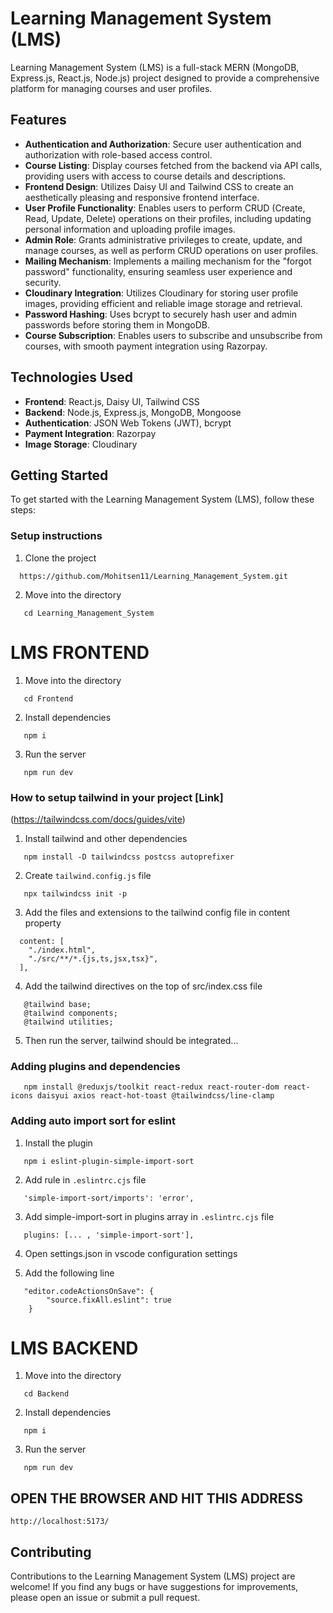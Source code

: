 # Learning Management System (LMS)

Learning Management System (LMS) is a full-stack MERN (MongoDB, Express.js, React.js, Node.js) project designed to provide a comprehensive platform for managing courses and user profiles.

## Features

- **Authentication and Authorization**: Secure user authentication and authorization with role-based access control.
- **Course Listing**: Display courses fetched from the backend via API calls, providing users with access to course details and descriptions.
- **Frontend Design**: Utilizes Daisy UI and Tailwind CSS to create an aesthetically pleasing and responsive frontend interface.
- **User Profile Functionality**: Enables users to perform CRUD (Create, Read, Update, Delete) operations on their profiles, including updating personal information and uploading profile images.
- **Admin Role**: Grants administrative privileges to create, update, and manage courses, as well as perform CRUD operations on user profiles.
- **Mailing Mechanism**: Implements a mailing mechanism for the "forgot password" functionality, ensuring seamless user experience and security.
- **Cloudinary Integration**: Utilizes Cloudinary for storing user profile images, providing efficient and reliable image storage and retrieval.
- **Password Hashing**: Uses bcrypt to securely hash user and admin passwords before storing them in MongoDB.
- **Course Subscription**: Enables users to subscribe and unsubscribe from courses, with smooth payment integration using Razorpay.

## Technologies Used

- **Frontend**: React.js, Daisy UI, Tailwind CSS
- **Backend**: Node.js, Express.js, MongoDB, Mongoose
- **Authentication**: JSON Web Tokens (JWT), bcrypt
- **Payment Integration**: Razorpay
- **Image Storage**: Cloudinary

## Getting Started

To get started with the Learning Management System (LMS), follow these steps:

### Setup instructions

1. Clone the project

```
  https://github.com/Mohitsen11/Learning_Management_System.git
```

2. Move into the directory

```
   cd Learning_Management_System
```
# LMS FRONTEND

1. Move into the directory

```
   cd Frontend
```

2. Install dependencies

```
   npm i
```

3. Run the server

```
   npm run dev
```

### How to setup tailwind in your project [Link]
(https://tailwindcss.com/docs/guides/vite)

1. Install tailwind and other dependencies

```
   npm install -D tailwindcss postcss autoprefixer
```

2. Create `tailwind.config.js` file

```
   npx tailwindcss init -p
```

3. Add the files and extensions to the tailwind config file in content property

```
  content: [
    "./index.html",
    "./src/**/*.{js,ts,jsx,tsx}",
  ],
```

4. Add the tailwind directives on the top of src/index.css file

```
   @tailwind base;
   @tailwind components;
   @tailwind utilities;
```

5. Then run the server, tailwind should be integrated...


### Adding plugins and dependencies

```
   npm install @reduxjs/toolkit react-redux react-router-dom react-icons daisyui axios react-hot-toast @tailwindcss/line-clamp
```

### Adding auto import sort for eslint

1. Install the plugin

```
   npm i eslint-plugin-simple-import-sort
```

2. Add rule in `.eslintrc.cjs` file

```
   'simple-import-sort/imports': 'error',
```

3. Add simple-import-sort in plugins array in `.eslintrc.cjs` file

```
   plugins: [... , 'simple-import-sort'],
```

4. Open settings.json in vscode configuration settings

5. Add the following line

```
   "editor.codeActionsOnSave": {
        "source.fixAll.eslint": true 
    }
```
# LMS BACKEND

1. Move into the directory

```
   cd Backend
```

2. Install dependencies

```
   npm i
```

3. Run the server

```
   npm run dev
```

## OPEN THE BROWSER AND HIT THIS ADDRESS

```
http://localhost:5173/
```

## Contributing

Contributions to the Learning Management System (LMS) project are welcome! If you find any bugs or have suggestions for improvements, please open an issue or submit a pull request.
